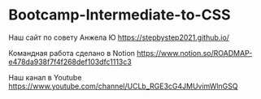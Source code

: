 # Bootcamp-Intermediate-to-CSS


Наш сайт по совету Анжела Ю  https://stepbystep2021.github.io/


Командная работа сделано в Notion https://www.notion.so/ROADMAP-e478da938f7f4f268def103dfc1113c3


Наш канал в Youtube https://www.youtube.com/channel/UCLb_RGE3cG4JMUvimWlnGSQ
